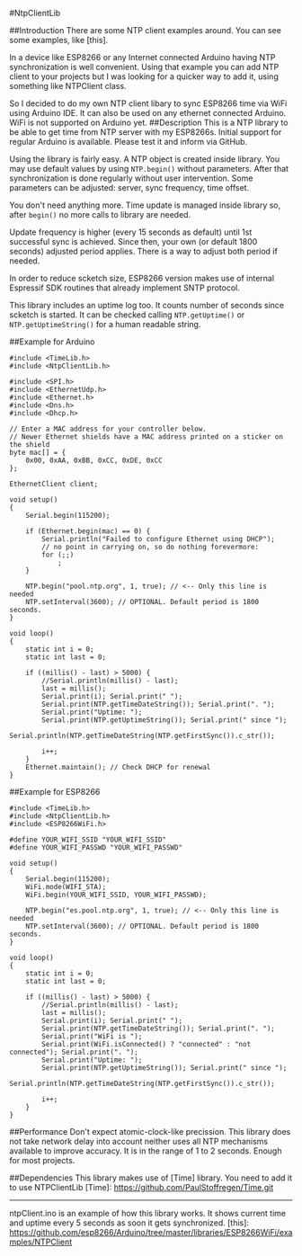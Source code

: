 #NtpClientLib

##Introduction
There are some NTP client examples around. You can see some examples, like [this].

In a device like ESP8266 or any Internet connected Arduino having NTP synchronization is well convenient. Using that example you can add NTP client to your projects but I was looking for a quicker way to add it, using something like NTPClient class.

So I decided to do my own NTP client libary to sync ESP8266 time via WiFi using Arduino IDE. It can also be used on any ethernet connected Arduino. WiFi is not supported on Arduino yet.
##Description
This is a NTP library to be able to get time from NTP server with my ESP8266s. Initial support for regular Arduino is available. Please test it and inform via GitHub.

Using the library is fairly easy. A NTP object is created inside library. You may use default values by using `NTP.begin()` without parameters. After that synchronization is done regularly without user intervention. Some parameters can be adjusted: server, sync frequency, time offset.

You don't need anything more. Time update is managed inside library so, after `begin()` no more calls to library are needed.

Update frequency is higher (every 15 seconds as default) until 1st successful sync is achieved. Since then, your own (or default 1800 seconds) adjusted period applies. There is a way to adjust both period if needed.

In order to reduce scketch size, ESP8266 version makes use of internal Espressif SDK routines that already implement SNTP protocol.

This library includes an uptime log too. It counts number of seconds since scketch is started. It can be checked calling `NTP.getUptime()` or `NTP.getUptimeString()` for a human readable string.

##Example for Arduino

```Arduino
#include <TimeLib.h>
#include <NtpClientLib.h>

#include <SPI.h>
#include <EthernetUdp.h>
#include <Ethernet.h>
#include <Dns.h>
#include <Dhcp.h>

// Enter a MAC address for your controller below.
// Newer Ethernet shields have a MAC address printed on a sticker on the shield
byte mac[] = {
	0x00, 0xAA, 0xBB, 0xCC, 0xDE, 0xCC
};

EthernetClient client;

void setup()
{
	Serial.begin(115200);

	if (Ethernet.begin(mac) == 0) {
		Serial.println("Failed to configure Ethernet using DHCP");
		// no point in carrying on, so do nothing forevermore:
		for (;;)
			;
	}

	NTP.begin("pool.ntp.org", 1, true); // <-- Only this line is needed
    NTP.setInterval(3600); // OPTIONAL. Default period is 1800 seconds.
}

void loop()
{
	static int i = 0;
	static int last = 0;

	if ((millis() - last) > 5000) {
		//Serial.println(millis() - last);
		last = millis();
		Serial.print(i); Serial.print(" ");
		Serial.print(NTP.getTimeDateString()); Serial.print(". ");
		Serial.print("Uptime: ");
		Serial.print(NTP.getUptimeString()); Serial.print(" since ");
		Serial.println(NTP.getTimeDateString(NTP.getFirstSync()).c_str());

		i++;
	}
	Ethernet.maintain(); // Check DHCP for renewal
}
```

##Example for ESP8266

```Arduino
#include <TimeLib.h>
#include <NtpClientLib.h>
#include <ESP8266WiFi.h>

#define YOUR_WIFI_SSID "YOUR_WIFI_SSID"
#define YOUR_WIFI_PASSWD "YOUR_WIFI_PASSWD"

void setup()
{
	Serial.begin(115200);
	WiFi.mode(WIFI_STA);
	WiFi.begin(YOUR_WIFI_SSID, YOUR_WIFI_PASSWD);
	
    NTP.begin("es.pool.ntp.org", 1, true); // <-- Only this line is needed
	NTP.setInterval(3600); // OPTIONAL. Default period is 1800 seconds.
}

void loop()
{
	static int i = 0;
	static int last = 0;

	if ((millis() - last) > 5000) {
		//Serial.println(millis() - last);
		last = millis();
		Serial.print(i); Serial.print(" ");
		Serial.print(NTP.getTimeDateString()); Serial.print(". ");
		Serial.print("WiFi is ");
		Serial.print(WiFi.isConnected() ? "connected" : "not connected"); Serial.print(". ");
		Serial.print("Uptime: ");
		Serial.print(NTP.getUptimeString()); Serial.print(" since ");
		Serial.println(NTP.getTimeDateString(NTP.getFirstSync()).c_str());

		i++;
	}
}
```

##Performance
Don't expect atomic-clock-like precission. This library does not take network delay into account neither uses all NTP mechanisms available to improve accuracy. It is in the range of 1 to 2 seconds. Enough for most projects.

##Dependencies
This library makes use of [Time] library. You need to add it to use NTPClientLib
[Time]: https://github.com/PaulStoffregen/Time.git
_________________________________________________________

ntpClient.ino is an example of how this library works. It shows current time and uptime every 5 seconds as soon it gets synchronized.
[this]: https://github.com/esp8266/Arduino/tree/master/libraries/ESP8266WiFi/examples/NTPClient
